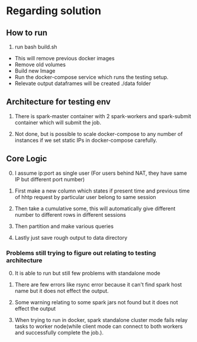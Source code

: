# Regarding solution

## How to run

1. run bash build.sh
 - This will remove previous docker images
 - Remove old volumes
 - Build new Image
 - Run the docker-compose service which runs the testing setup.
 - Relevate output dataframes will be created ./data folder


## Architecture for testing env

1. There is spark-master container with 2 spark-workers and spark-submit container which will submit the job.

2. Not done, but is possible to scale docker-compose to any number of instances if we set static IPs in docker-compose carefully.

## Core Logic

0. I assume ip:port as single user (For users behind NAT, they have same IP but different port number)

1. First make a new column which states if present time and previous time of hhtp request by particular user belong to same session

2. Then take a cumulative some, this will automatically give different number to different rows in different sessions

3. Then partition and make various queries

4. Lastly just save rough output to data directory


### Problems still trying to figure out relating to testing architecture

0. It is able to run but still few problems with standalone mode

1. There are few errors like rsync error because it can't find spark host name but it does not effect the output.

2. Some warning relating to some spark jars not found but it does not effect the output

3. When trying to run in docker, spark standalone cluster mode fails relay tasks to worker node(while client mode can connect to both workers and successfully complete the job.).
